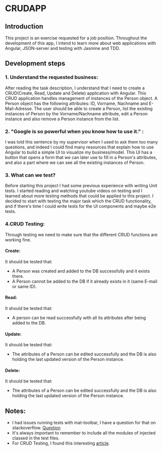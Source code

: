 # CRUDAPP
## Introduction
This project is an exercise requested for a job position. Throughout the development of this app, I intend to learn more about web applications with Angular, JSON-server and testing with Jasmine and TDD.

## Development steps
### 1. Understand the requested business:
After reading the task description, I understand that I need to create a CRUD(Create, Read, Update and Delete) application with Angular. This CRUD application handles management of instances of the Person object. A Person object has the following attributes: ID, Vorname, Nachname and E-Mail-Adresse. The user should be able to create a Person, list the existing instances of Person by the Vorname/Nachname attribute, edit a Person instance and also remove a Person instance from the list.

### 2. "Google is so powerful when you know how to use it." :
I was told this sentence by my supervisor when I used to ask them too many questions, and indeed I could find many resources that explain how to use Angular to build a simple UI to visualize my business/model. This UI has a button that opens a form that we can later use to fill in a Person's attributes, and also a part where we can see all the existing instances of Person.

### 3. What can we test?
Before starting this project I had some previous experience with writing Unit tests. I started reading and watching youtube videos on testing and I learned about more testing methods that could be applied to this project. I decided to start with testing the major task which the CRUD functionality, and if there's time I could write tests for the UI components and maybe e2e tests. 


### 4.CRUD Testing:
Through testing we need to make sure that the different CRUD functions are working fine.
#### Create: 
It should be tested that:
- A Person was created and added to the DB successfully and it exists there.
- A Person cannot be added to the DB if it already exists in it (same E-mail or same ID).
#### Read:
It should be tested that:
- A person can be read successfully with all its attributes after being added to the DB.

#### Update:
It should be tested that:
- The attributes of a Person can be edited successfully and the DB is also holding the last updated version of the Person instance.

#### Delete:
It should be tested that:
- The attributes of a Person can be edited successfully and the DB is also holding the last updated version of the Person instance.




## Notes:
- I had issues running tests with mat-toolbar, I have a question for that on stackoverflow. [Question](https://stackoverflow.com/questions/77669494/testing-angular-with-template-containing-mat-toolbar/77669511#77669511)
- It's always important to remember to include all the modules of injected classed in the test files.
- For CRUD Testing, I found this interesting [article](https://jenijoe.medium.com/unit-testing-angular-crud-service-with-jasmine-7e40e7c8aa74).